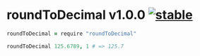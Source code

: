 
# roundToDecimal v1.0.0 [![stable](http://badges.github.io/stability-badges/dist/stable.svg)](http://github.com/badges/stability-badges)

```coffee
roundToDecimal = require "roundToDecimal"

roundToDecimal 125.6789, 1 # => 125.7
```
